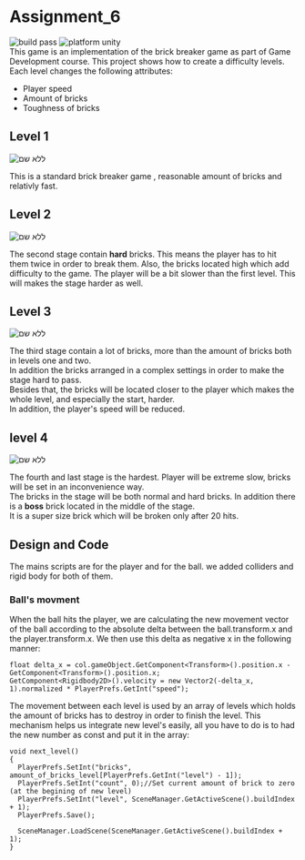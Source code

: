# Assignment_6  

![build pass](https://img.shields.io/badge/build-pass-brightgreen) ![platform unity](https://img.shields.io/badge/platform-unity-red)  
This game is an implementation of the brick breaker game as part of Game Development course.
This project shows how to create a difficulty levels. Each level changes the following attributes:  
- Player speed  
- Amount of bricks
- Toughness of bricks

## Level 1

![ללא שם](https://user-images.githubusercontent.com/57867818/100528277-acb7dc80-31e3-11eb-897a-830b9d452762.png)  

This is a standard brick breaker game , reasonable amount of bricks and relativly fast.

## Level 2

![ללא שם](https://user-images.githubusercontent.com/44766214/100671621-77d59200-3369-11eb-99b1-ff6b7c7dd2c5.png)  

The second stage contain **hard** bricks. This means the player has to hit them twice in order to break them.
Also, the bricks located high which add difficulty to the game. 
The player will be a bit slower than the first level. This will makes the stage harder as well.

## Level 3
![ללא שם](https://user-images.githubusercontent.com/44766214/100671776-b5d2b600-3369-11eb-8f74-1dc46f2f400a.png)  

The third stage contain a lot of bricks, more than the amount of bricks both in levels one and two.  
In addition the bricks arranged in a complex settings in order to make the stage hard to pass.  
Besides that, the bricks will be located closer to the player which makes the whole level, and especially the start, harder.  
In addition, the player's speed will be reduced.

## level 4

![ללא שם](https://user-images.githubusercontent.com/44766214/100671954-ec103580-3369-11eb-8b24-34ba7e3b5d4b.png)  

The fourth and last stage is the hardest. Player will be extreme slow, bricks will be set in an inconvenience way.  
The bricks in the stage will be both normal and hard bricks. 
In addition there is a **boss** brick located in the middle of the stage.  
It is a super size brick which will be broken only after 20 hits.

## Design and Code
The mains scripts are for the player and for the ball. we added colliders and rigid body for both of them.
### Ball's movment
When the ball hits the player, we are calculating the new movement vector of the ball according to the absolute delta between the ball.transform.x and the player.transform.x. We then use this delta as negative x in the following manner:  
```
float delta_x = col.gameObject.GetComponent<Transform>().position.x - GetComponent<Transform>().position.x;
GetComponent<Rigidbody2D>().velocity = new Vector2(-delta_x, 1).normalized * PlayerPrefs.GetInt("speed");
```
The movement between each level is used by an array of levels which holds the amount of bricks has to destroy in order to finish the level.
This mechanism helps us integrate new level's easily, all you have to do is to had the new number as const and put it in the array:
```
void next_level()
{
  PlayerPrefs.SetInt("bricks", amount_of_bricks_level[PlayerPrefs.GetInt("level") - 1]);
  PlayerPrefs.SetInt("count", 0);//Set current amount of brick to zero (at the begining of new level)
  PlayerPrefs.SetInt("level", SceneManager.GetActiveScene().buildIndex + 1);
  PlayerPrefs.Save();

  SceneManager.LoadScene(SceneManager.GetActiveScene().buildIndex + 1);
}
```
